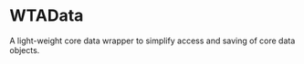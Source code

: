 WTAData
=======

A light-weight core data wrapper to simplify access and saving of core data objects.
